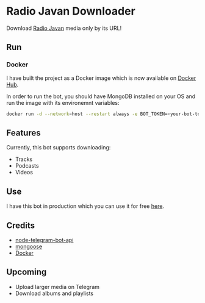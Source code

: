 # Radio Javan Downloader

Download [Radio Javan](https://play.radiojavan.com/) media only by its URL!

## Run

### Docker

I have built the project as a Docker image which is now available on [Docker Hub](https://hub.docker.com/repository/docker/alirezabrtn/radiojavan-dl).

In order to run the bot, you should have MongoDB installed on your OS and run the image with its environemnt variables:

```bash
docker run -d --network=host --restart always -e BOT_TOKEN=<your-bot-token> -e SPONSER_CHANNEL=<your-sponsel-channel-username> alirezabrtn/radiojavan-dl
```

## Features

Currently, this bot supports downloading:

- Tracks
- Podcasts
- Videos

## Use

I have this bot in production which you can use it for free [here](https://t.me/rjripbot).

## Credits

- [node-telegram-bot-api](https://github.com/yagop/node-telegram-bot-api)
- [mongoose](https://github.com/Automattic/mongoose)
- [Docker](https://docker.com)

## Upcoming
- Upload larger media on Telegram
- Download albums and playlists

